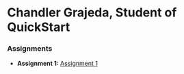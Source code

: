 # Chandler Grajeda, Student of QuickStart 

### Assignments 
- **Assignment 1:** [Assignment 1](./Assignments/Assignment_Html.pdf)